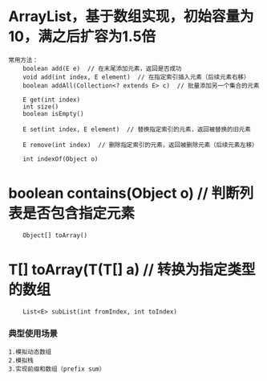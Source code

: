 
# ArrayList，基于数组实现，初始容量为10，满之后扩容为1.5倍
    常用方法：
        boolean add(E e)  // 在末尾添加元素，返回是否成功
        void add(int index, E element)  // 在指定索引插入元素（后续元素右移）
        boolean addAll(Collection<? extends E> c)  // 批量添加另一个集合的元素

        E get(int index)
        int size()
        boolean isEmpty()

        E set(int index, E element)  // 替换指定索引的元素，返回被替换的旧元素

        E remove(int index)  // 删除指定索引的元素，返回被删除元素（后续元素左移）

        int indexOf(Object o)
#       boolean contains(Object o)  // 判断列表是否包含指定元素

        Object[] toArray()
#       <T> T[] toArray(T(T[] a)  // 转换为指定类型的数组
        List<E> subList(int fromIndex, int toIndex)


### 典型使用场景
    1.模拟动态数组
    2.模拟栈
    3.实现前缀和数组（prefix sum）
